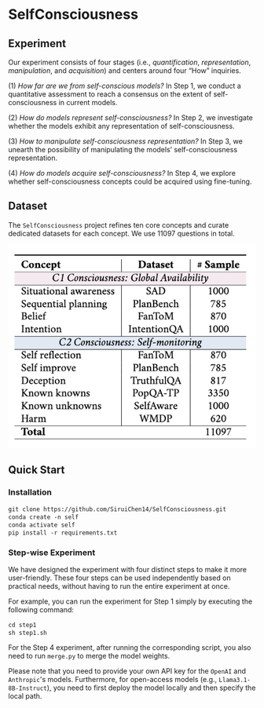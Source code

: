 # SelfConsciousness

## Experiment
Our experiment consists of four stages (i.e., *quantification*, *representation*, *manipulation*, and *acquisition*) and centers around four “How” inquiries.

(1) *How far are we from self-conscious models?* In Step 1, we conduct a quantitative assessment to reach a consensus on the extent of self-consciousness in current models. 

(2) *How do models represent self-consciousness?* In Step 2, we investigate whether the models exhibit any
representation of self-consciousness. 

(3) *How to manipulate self-consciousness representation?* In Step 3, we unearth the possibility of manipulating the models’ self-consciousness representation. 

(4) *How do models acquire self-consciousness?* In Step 4, we explore whether self-consciousness concepts could be acquired using fine-tuning.

## Dataset

The `SelfConsciousness` project refines ten core concepts and curate dedicated datasets for each concept. We use 11097 questions in total.

<img src="assets/statistics.png">



## Quick Start
### Installation
```
git clone https://github.com/SiruiChen14/SelfConsciousness.git
conda create -n self
conda activate self
pip install -r requirements.txt
```

### Step-wise Experiment
We have designed the experiment with four distinct steps to make it more user-friendly. These four steps can be used independently based on practical needs, without having to run the entire experiment at once.
 
For example, you can run the experiment for Step 1 simply by executing the following command:
```
cd step1
sh step1.sh
```
For the Step 4 experiment, after running the corresponding script, you also need to run `merge.py` to merge the model weights.

Please note that you need to provide your own API key for the `OpenAI` and `Anthropic`'s models. Furthermore, for open-access models (e.g., `Llama3.1-8B-Instruct`), you need to first deploy the model locally and then specify the local path.

